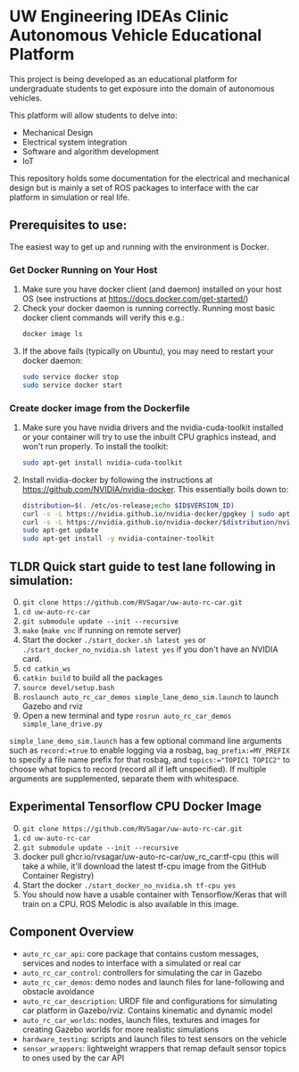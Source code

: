 # UW Engineering IDEAs Clinic Autonomous Vehicle Educational Platform

This project is being developed as an educational platform for undergraduate students to get exposure into the domain of autonomous vehicles.

This platform will allow students to delve into:
- Mechanical Design
- Electrical system integration
- Software and algorithm development
- IoT

This repository holds some documentation for the electrical and mechanical design but is mainly a set of ROS packages to interface with the car platform in simulation or real life.

## Prerequisites to use:

The easiest way to get up and running with the environment is Docker.

### Get Docker Running on Your Host
1. Make sure you have docker client (and daemon) installed on your host OS (see instructions at https://docs.docker.com/get-started/)
1. Check your docker daemon is running correctly. Running most basic docker client commands will verify this e.g.:
    ```bash
    docker image ls
    ```
1. If the above fails (typically on Ubuntu), you may need to restart your docker daemon:
    ```bash
    sudo service docker stop
    sudo service docker start
    ```

### Create docker image from the Dockerfile
1. Make sure you have nvidia drivers and the nvidia-cuda-toolkit installed or your container will try to use the inbuilt CPU graphics instead, and won't run properly. To install the toolkit:
    ```bash
    sudo apt-get install nvidia-cuda-toolkit
    ```
1. Install nvidia-docker by following the instructions at https://github.com/NVIDIA/nvidia-docker. This essentially boils down to:
    ```bash
    distribution=$(. /etc/os-release;echo $ID$VERSION_ID)
    curl -s -L https://nvidia.github.io/nvidia-docker/gpgkey | sudo apt-key add -
    curl -s -L https://nvidia.github.io/nvidia-docker/$distribution/nvidia-docker.list | sudo tee /etc/apt/sources.list.d/nvidia-docker.list
    sudo apt-get update
    sudo apt-get install -y nvidia-container-toolkit
    ```

## TLDR Quick start guide to test lane following in simulation:
0. `git clone https://github.com/RVSagar/uw-auto-rc-car.git`
1. `cd uw-auto-rc-car`
3. `git submodule update --init --recursive`
4. `make` (`make vnc` if running on remote server)
6. Start the docker `./start_docker.sh latest yes` or `./start_docker_no_nvidia.sh latest yes` if you don't have an NVIDIA card.
7. `cd catkin_ws`
8. `catkin build` to build all the packages
9. `source devel/setup.bash`
10. `roslaunch auto_rc_car_demos simple_lane_demo_sim.launch` to launch Gazebo and rviz
11. Open a new terminal and type `rosrun auto_rc_car_demos simple_lane_drive.py`

`simple_lane_demo_sim.launch` has a few optional command line arguments such as `record:=true` to enable logging via a rosbag, `bag_prefix:=MY_PREFIX` to specify a file name prefix for that rosbag, and `topics:="TOPIC1 TOPIC2"` to choose what topics to record (record all if left unspecified). If multiple arguments are supplemented, separate them with whitespace.

## Experimental Tensorflow CPU Docker Image
0. `git clone https://github.com/RVSagar/uw-auto-rc-car.git`
1. `cd uw-auto-rc-car`
2. `git submodule update --init --recursive`
3. docker pull ghcr.io/rvsagar/uw-auto-rc-car/uw_rc_car:tf-cpu (this will take a while, it'll download the latest tf-cpu image from the GitHub Container Registry)
4. Start the docker `./start_docker_no_nvidia.sh tf-cpu yes`
5. You should now have a usable container with Tensorflow/Keras that will train on a CPU. ROS Melodic is also available in this image.

## Component Overview
- `auto_rc_car_api`: core package that contains custom messages, services and nodes to interface with a simulated or real car
- `auto_rc_car_control`: controllers for simulating the car in Gazebo
- `auto_rc_car_demos`: demo nodes and launch files for lane-following and obstacle avoidance
- `auto_rc_car_description`: URDF file and configurations for simulating car platform in Gazebo/rviz. Contains kinematic and dynamic model
- `auto_rc_car_worlds`: nodes, launch files, textures and images for creating Gazebo worlds for more realistic simulations
- `hardware_testing`: scripts and launch files to test sensors on the vehicle
- `sensor_wrappers`: lightweight wrappers that remap default sensor topics to ones used by the car API
